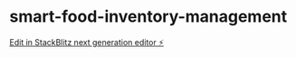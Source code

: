 # smart-food-inventory-management

[Edit in StackBlitz next generation editor ⚡️](https://stackblitz.com/~/github.com/vedhcet-07/smart-food-inventory-management)